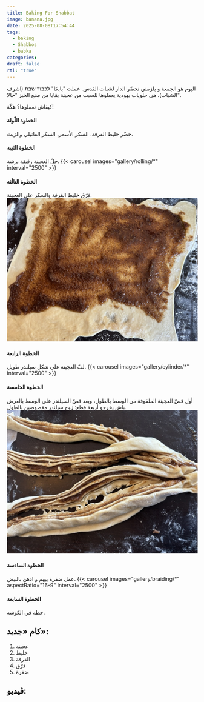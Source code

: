 ```yaml
---
title: Baking For Shabbat
image: banana.jpg
date: 2025-08-08T17:54:44
tags:
  - baking
  - Shabbos
  - babka
categories: 
draft: false
rtl: "true"
---
```


اليوم هو الجمعة و يلزمني نحضّر الدار لشبات القدس. عملت "بابكا" לכבוד שבת (اشرف الشبات)، هي حلويات يهودية يعملوها للسبت من عجينة بقايا من صنع الخبز "خالا".

كيفاش نعملوها؟ هكّة!

#### الخطوة اللّولة
حضّر خليط القرفة، السكر الأسمر، السكر الفانيلي والزيت.
#### الخطوة الثنِية
حلّ العجينة رقيقة برشة.
{{< carousel images="gallery/rolling/*" interval="2500" >}}

#### الخطوة التالْثة 
فرّق خليط القرفة والسكر على العجينة.
![Filling the dough](gallery/filling.jpeg)

#### الخطوة الرابعة
لفّ العجينة على شكل سيلندر طويل.
{{< carousel images="gallery/cylinder/*" interval="2500" >}}


#### الخطوة الخامسة
أول قصّ العجينة الملفوفة من الوسط بالطول، وبعد قصّ السيلندر على الوسط بالعرض باش يخرجو أربعة قطع: زوج سيلندر مقصوصين بالطول.
![cut the cylinder to 4 pieces](gallery/cut.jpeg)

#### الخطوة السادسة
عمل ضفرة بيهم و ادهن بالبيض.
{{< carousel images="gallery/braiding/*" aspectRatio="16-9" interval="2500" >}}


#### الخطوة السابعة
حطه في الكوشة.

## كام «جديد»:
1. عجينه
2. خليط
3. القرفة
4. فرّق
5. ضفرة
## ڤيديو:
